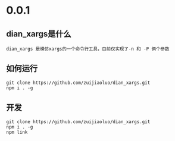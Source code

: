 # 0.0.1

## dian_xargs是什么
	dian_xargs 是模仿xargs的一个命令行工具，目前仅实现了-n 和 -P 俩个参数
## 如何运行
    git clone https://github.com/zuijiaoluo/dian_xargs.git
	npm i . -g
## 开发
 	git clone https://github.com/zuijiaoluo/dian_xargs.git
	npm i . -g
	npm link
